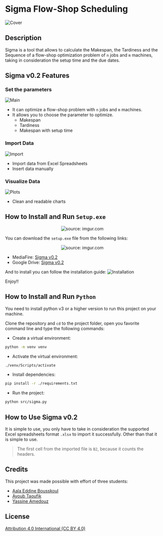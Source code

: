 # Sigma Flow-Shop Scheduling

![Cover](https://i.imgur.com/KHWTupe.jpg)

## Description

Sigma is a tool that allows to calculate the Makespan, the Tardiness and the Sequence of a flow-shop optimization problem of `n` jobs and `m` machines, taking in consideration the setup time and the due dates.

## Sigma v0.2 Features

### Set the parameters

![Main](https://i.imgur.com/MAhNlmR.png)

- It can optimize a flow-shop problem with `n` jobs and `m` machines.
- It allows you to choose the parameter to optimize.
  - Makespan
  - Tardiness
  - Makespan with setup time

### Import Data

![Import](https://i.imgur.com/QaYSDXR.png)

- Import data from Excel Spreadsheets
- Insert data manually

### Visualize Data

![Plots](https://i.imgur.com/oNZQhus.png)

- Clean and readable charts

## How to Install and Run `Setup.exe`

<p align="center">
<img src="https://i.imgur.com/qxTf3Jx.png" title="source: imgur.com" />
</p>

You can download the `setup.exe` file from the following links:

<p align="center">
<img src="https://i.imgur.com/MU39G42.png" title="source: imgur.com" />
</p>

- MediaFire: [Sigma v0.2](https://www.mediafire.com/file/n1lm9f2airkjzob/setupSigma_v0.2.exe/file)
- Google Drive: [Sigma v0.2](https://drive.google.com/file/d/1DGtkNNhTyQXGSvePanuuEBrqBD7fqKMS/view)

And to install you can follow the installation guide:
![Installation](https://i.imgur.com/k7WQb5h.png)

Enjoy!!

## How to Install and Run `Python`

You need to install python v3 or a higher version to run this project on your machine.

Clone the repository and `cd` to the project folder, open you favorite command line and type the following commands:

- Create a virtual environment:

```bash
python -m venv venv
```

- Activate the virtual environment:

```bash
./venv/Scripts/activate
```

- Install dependencies:

```bash
pip install -r ./requirements.txt
```

- Run the project:

```bash
python src/sigma.py
```

## How to Use Sigma v0.2

It is simple to use, you only have to take in consideration the supported Excel spreadsheets format `.xlsx` to import it successfully. Other than that it is simple to use.

> The first cell from the imported file is `B2`, because it counts the headers.

## Credits

This project was made possible with effort of three students:

- [Aala Eddine Bousskoul](https://github.com/aalaebl)
- [Ayoub Taoufik](https://github.com/taoufikayoub)
- [Yassine Amedouz]()

## License

[Attribution 4.0 International (CC BY 4.0)](https://creativecommons.org/licenses/by/4.0/)
